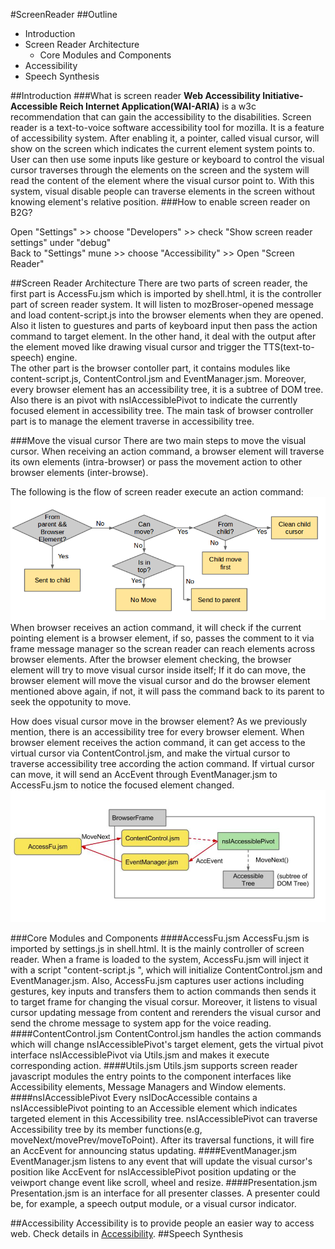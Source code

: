 #ScreenReader
##Outline
* Introduction
* Screen Reader Architecture
  * Core Modules and Components
* Accessibility
* Speech Synthesis

##Introduction
###What is screen reader
**Web Accessibility Initiative-Accessible Reich Internet Application(WAI-ARIA)** is a w3c recommendation that can gain 
the accessibility to the disabilities. Screen reader is a text-to-voice software accessibility tool for mozilla. It is a feature of accessibility system. After enabling it, a pointer, called visual cursor, will show on the screen which indicates the current element system points to. User can then use some inputs like gesture or keyboard to control the visual cursor traverses through the elements on the screen and the system will read the content of the element where the visual cursor point to.
With this system, visual disable people can traverse elements in the screen without knowing element's relative position.
###How to enable screen reader on B2G?

Open "Settings" >> choose "Developers" >> check "Show screen reader settings" under "debug"<br>
Back to "Settings" mune >> choose "Accessibility" >> Open "Screen Reader"

##Screen Reader Architecture
  There are two parts of screen reader, the first part is AccessFu.jsm which is imported by shell.html, it is the controller part of screen reader system. It will listen to mozBroser-opened message and load content-script.js into the browser elements when they are opened. Also it listen to guestures and parts of keyboard input then pass the action command to target element. In the other hand, it deal with the output after the element moved like drawing visual cursor and trigger the TTS(text-to-speech) engine.<br>
  The other part is the browser contoller part, it contains modules like content-script.js, ContentControl.jsm and EventManager.jsm. Moreover, every browser element has an accessibility tree, it is a subtree of DOM tree. Also there is an pivot with nsIAccessiblePivot to indicate the currently focused element in accessibility tree. The main task of browser controller part is to manage the element traverse in accessibility tree.

###Move the visual cursor
There are two main steps to move the visual cursor. When receiving an action command, a browser element will traverse its own elements (intra-browser) or pass the movement action to other browser elements (inter-browse).<br>

The following is the flow of screen reader execute an action command:
![Code flow2](./img/codeFlow2.png)<br>
  When browser receives an action command, it will check if the current pointing element is a browser element, if so, passes the comment to it via frame message manager so the screan reader can reach elements across browser elements.
  After the browser element checking, the browser element will try to move visual cursor inside itself; If it do can move, the browser element will move the visual cursor and do the browser element mentioned above again, if not, it will pass the command back to its parent to seek the oppotunity to move.<br>

  How does visual cursor move in the browser element? As we previously mention, there is an accessibility tree for every browser element. When browser element receives the action command, it can get access to the virtual cursor via ContentControl.jsm, and make the virtual cursor to traverse accessibility tree according the action command. If virtual cursor can move, it will send an AccEvent through EventManager.jsm to AccessFu.jsm to notice the focused element changed.
  ![Code flow](./img/codeFlow.png)<br>



###Core Modules and Components
####AccessFu.jsm
  AccessFu.jsm is imported by settings.js in shell.html. It is the mainly controller of screen reader. When a frame is loaded to the system, AccessFu.jsm will inject it with a script "content-script.js ", which will initialize ContentControl.jsm and EventManager.jsm. Also, AccessFu.jsm captures user actions including gestures, key inputs and transfers them to action commands then sends it to target frame for changing the visual corsur. Moreover, it listens to visual cursor updating message from content and rerenders the visual cursor and send the chrome message to system app for the voice reading.
####ContentControl.jsm
  ContentControl.jsm handles the action commands which will change nsIAccessiblePivot's target element, gets the virtual pivot interface nsIAccessiblePivot via Utils.jsm and makes it execute corresponding action.
####Utils.jsm
  Utils.jsm supports screen reader javascript modules the entry points to the component interfaces like Accessibility elements, Message Managers and Window elements.
####nsIAccessiblePivot
  Every nsIDocAccessible contains a nsIAccessiblePivot pointing to an Accessible element which indicates targeted element in this Accessibility tree. nsIAccessiblePivot can traverse Accessibility tree by its member functions(e.g, moveNext/movePrev/moveToPoint). After its traversal functions, it will fire an AccEvent for announcing status updating.
####EventManager.jsm
  EventManager.jsm listens to any event that will update the visual cursor's position like AccEvent for nsIAccessiblePivot position updating or the veiwport change event like scroll, wheel and resize.
####Presentation.jsm
  Presentation.jsm is an interface for all presenter classes. A presenter could be, for example, a speech output module, or a visual cursor indicator.

##Accessibility
  Accessibility is to provide people an easier way to access web. Check details in [Accessibility](https://developer.mozilla.org/en-US/docs/Web/Accessibility).
##Speech Synthesis
  

